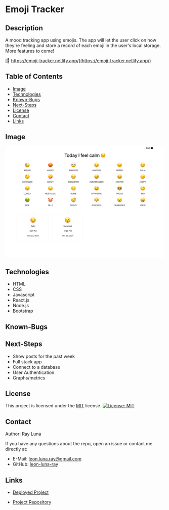 # Emoji Tracker

## Description

A mood tracking app using emojis. The app will let the user click on how they're feeling and store a record of each emoji in the user's local storage. More features to come!

[🚀 https://emoji-tracker.netlify.app/](https://emoji-tracker.netlify.app/)

## Table of Contents

- [Image](#image)
- [Technologies](#technologies)
- [Known-Bugs](#known-bugs)
- [Next-Steps](#next-steps)
- [License](#license)
- [Contact](#contact)
- [Links](#links)

## Image

![Screenshot](./public/assets/emoji-tracker.png)

## Technologies

- HTML
- CSS
- Javascript
- React.js
- Node.js
- Bootstrap

## Known-Bugs

## Next-Steps

- Show posts for the past week
- Full stack app
- Connect to a database
- User Authentication
- Graphs/metrics

## License

This project is licensed under the [MIT](https://opensource.org/licenses/MIT) license.
[![License: MIT](https://img.shields.io/badge/License-MIT-yellow.svg)](https://opensource.org/licenses/MIT)

## Contact

Author: Ray Luna

If you have any questions about the repo, open an issue or contact me directly at:

- E-Mail: leon.luna.ray@gmail.com
- GitHub: [leon-luna-ray](https://github.com/leon-luna-ray)

## Links

- [Deployed Project](https://emojitracker.app)

- [Project Repository](https://github.com/leon-luna-ray/emoji-tracker)
